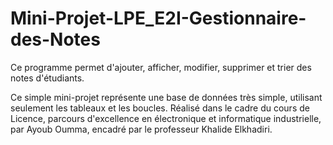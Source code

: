 # Mini-Projet-LPE_E2I-Gestionnaire-des-Notes
Ce programme permet d'ajouter, afficher, modifier, supprimer et trier des notes d'étudiants.


Ce simple mini-projet représente une base de données très simple, utilisant seulement les tableaux et les boucles. Réalisé dans le cadre du cours de Licence, parcours d'excellence en électronique et informatique industrielle,
par Ayoub Oumma, encadré par le professeur Khalide Elkhadiri.
